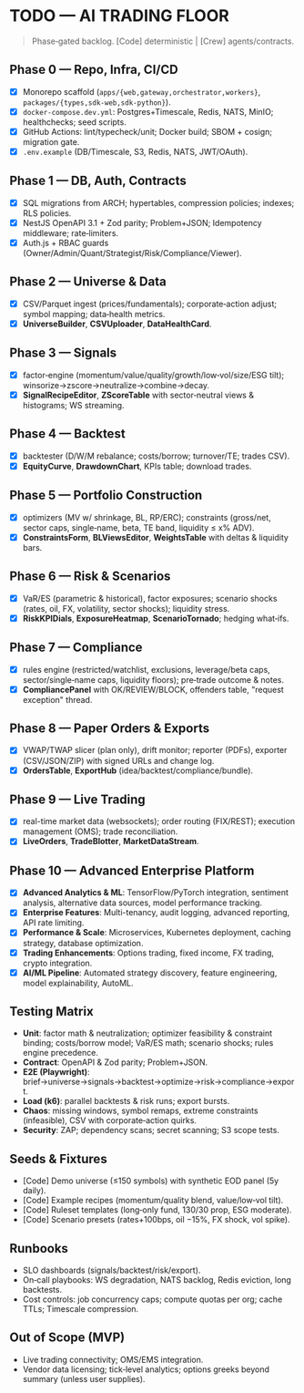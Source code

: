 # TODO — AI TRADING FLOOR
> Phase‑gated backlog. [Code] deterministic | [Crew] agents/contracts.

## Phase 0 — Repo, Infra, CI/CD
- [x] Monorepo scaffold (`apps/{web,gateway,orchestrator,workers}`, `packages/{types,sdk-web,sdk-python}`).
- [x] `docker-compose.dev.yml`: Postgres+Timescale, Redis, NATS, MinIO; healthchecks; seed scripts.
- [x] GitHub Actions: lint/typecheck/unit; Docker build; SBOM + cosign; migration gate.
- [x] `.env.example` (DB/Timescale, S3, Redis, NATS, JWT/OAuth).

## Phase 1 — DB, Auth, Contracts
- [x] SQL migrations from ARCH; hypertables, compression policies; indexes; RLS policies.
- [x] NestJS OpenAPI 3.1 + Zod parity; Problem+JSON; Idempotency middleware; rate‑limiters.
- [x] Auth.js + RBAC guards (Owner/Admin/Quant/Strategist/Risk/Compliance/Viewer).

## Phase 2 — Universe & Data
- [x] CSV/Parquet ingest (prices/fundamentals); corporate‑action adjust; symbol mapping; data‑health metrics.
- [x] **UniverseBuilder**, **CSVUploader**, **DataHealthCard**.

## Phase 3 — Signals
- [x] factor‑engine (momentum/value/quality/growth/low‑vol/size/ESG tilt); winsorize→zscore→neutralize→combine→decay.
- [x] **SignalRecipeEditor**, **ZScoreTable** with sector‑neutral views & histograms; WS streaming.

## Phase 4 — Backtest
- [x] backtester (D/W/M rebalance; costs/borrow; turnover/TE; trades CSV).
- [x] **EquityCurve**, **DrawdownChart**, KPIs table; download trades.

## Phase 5 — Portfolio Construction
- [x] optimizers (MV w/ shrinkage, BL, RP/ERC); constraints (gross/net, sector caps, single‑name, beta, TE band, liquidity ≤ x% ADV).
- [x] **ConstraintsForm**, **BLViewsEditor**, **WeightsTable** with deltas & liquidity bars.

## Phase 6 — Risk & Scenarios
- [x] VaR/ES (parametric & historical), factor exposures; scenario shocks (rates, oil, FX, volatility, sector shocks); liquidity stress.
- [x] **RiskKPIDials**, **ExposureHeatmap**, **ScenarioTornado**; hedging what‑ifs.

## Phase 7 — Compliance
- [x] rules engine (restricted/watchlist, exclusions, leverage/beta caps, sector/single‑name caps, liquidity floors); pre‑trade outcome & notes.
- [x] **CompliancePanel** with OK/REVIEW/BLOCK, offenders table, "request exception" thread.

## Phase 8 — Paper Orders & Exports
- [x] VWAP/TWAP slicer (plan only), drift monitor; reporter (PDFs), exporter (CSV/JSON/ZIP) with signed URLs and change log.
- [x] **OrdersTable**, **ExportHub** (idea/backtest/compliance/bundle).

## Phase 9 — Live Trading
- [x] real-time market data (websockets); order routing (FIX/REST); execution management (OMS); trade reconciliation.
- [x] **LiveOrders**, **TradeBlotter**, **MarketDataStream**.

## Phase 10 — Advanced Enterprise Platform
- [x] **Advanced Analytics & ML**: TensorFlow/PyTorch integration, sentiment analysis, alternative data sources, model performance tracking.
- [x] **Enterprise Features**: Multi-tenancy, audit logging, advanced reporting, API rate limiting.
- [x] **Performance & Scale**: Microservices, Kubernetes deployment, caching strategy, database optimization.
- [x] **Trading Enhancements**: Options trading, fixed income, FX trading, crypto integration.
- [x] **AI/ML Pipeline**: Automated strategy discovery, feature engineering, model explainability, AutoML.

## Testing Matrix
- **Unit**: factor math & neutralization; optimizer feasibility & constraint binding; costs/borrow model; VaR/ES math; scenario shocks; rules engine precedence.
- **Contract**: OpenAPI & Zod parity; Problem+JSON.
- **E2E (Playwright)**: brief→universe→signals→backtest→optimize→risk→compliance→export.
- **Load (k6)**: parallel backtests & risk runs; export bursts.
- **Chaos**: missing windows, symbol remaps, extreme constraints (infeasible), CSV with corporate‑action quirks.
- **Security**: ZAP; dependency scans; secret scanning; S3 scope tests.

## Seeds & Fixtures
- [Code] Demo universe (≤150 symbols) with synthetic EOD panel (5y daily).
- [Code] Example recipes (momentum/quality blend, value/low‑vol tilt).
- [Code] Ruleset templates (long‑only fund, 130/30 prop, ESG moderate).
- [Code] Scenario presets (rates+100bps, oil −15%, FX shock, vol spike).

## Runbooks
- SLO dashboards (signals/backtest/risk/export).
- On‑call playbooks: WS degradation, NATS backlog, Redis eviction, long backtests.
- Cost controls: job concurrency caps; compute quotas per org; cache TTLs; Timescale compression.

## Out of Scope (MVP)
- Live trading connectivity; OMS/EMS integration.
- Vendor data licensing; tick‑level analytics; options greeks beyond summary (unless user supplies).
